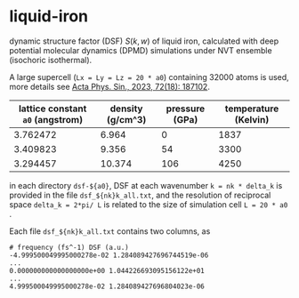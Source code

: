 # liquid-iron

dynamic structure factor (DSF) $S(k,w)$ of liquid iron, calculated with deep potential molecular dynamics (DPMD) simulations under NVT ensemble (isochoric isothermal).

A large supercell (`Lx = Ly = Lz = 20 * a0`) containing 32000 atoms is used, more details see [Acta Phys. Sin., 2023, 72(18): 187102](https://doi.org/10.7498/aps.72.20231258).

lattice constant `a0` (angstrom) | density (g/cm^3) | pressure (GPa) | temperature (Kelvin) |
| - | - | - | - |
|3.762472 | 6.964   | 0     | 1837|
|3.409823	| 9.356   | 54   | 3300|
|3.294457 | 10.374 | 106 | 4250|

in each directory `dsf-${a0}`, DSF at each wavenumber `k = nk * delta_k` is provided in the file `dsf_${nk}k_all.txt`, and the resolution of reciprocal space `delta_k = 2*pi/ L` is related to the size of simulation cell `L = 20 * a0 `.

Each file `dsf_${nk}k_all.txt` contains two columns, as 

```
# frequency (fs^-1) DSF (a.u.)
-4.999500049995000278e-02 1.284089427696744519e-06
...
0.000000000000000000e+00 1.044226693095156122e+01
...
4.999500049995000278e-02 1.284089427696804023e-06
```

